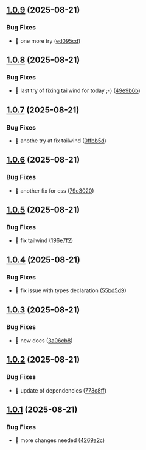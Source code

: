 ## [1.0.9](https://github.com/czkoudy/data-table/compare/v1.0.8...v1.0.9) (2025-08-21)


### Bug Fixes

* 🐛 one more try ([ed095cd](https://github.com/czkoudy/data-table/commit/ed095cd8f6f84e793381b3e78f662209d3c079eb))

## [1.0.8](https://github.com/czkoudy/data-table/compare/v1.0.7...v1.0.8) (2025-08-21)


### Bug Fixes

* 🐛 last try of fixing tailwind for today ;-) ([49e9b6b](https://github.com/czkoudy/data-table/commit/49e9b6bed2580f93acd52fa9d259f88758d74557))

## [1.0.7](https://github.com/czkoudy/data-table/compare/v1.0.6...v1.0.7) (2025-08-21)


### Bug Fixes

* 🐛 anothe try at fix tailwind ([0ffbb5d](https://github.com/czkoudy/data-table/commit/0ffbb5d5ec4e681b1a9a6b731ff18c4da883c861))

## [1.0.6](https://github.com/czkoudy/data-table/compare/v1.0.5...v1.0.6) (2025-08-21)


### Bug Fixes

* 🐛 another fix for css ([79c3020](https://github.com/czkoudy/data-table/commit/79c30209f6fffa396e0357f5e20e055d6d364a4d))

## [1.0.5](https://github.com/czkoudy/data-table/compare/v1.0.4...v1.0.5) (2025-08-21)


### Bug Fixes

* 🐛 fix tailwind ([196e7f2](https://github.com/czkoudy/data-table/commit/196e7f27b99424746743587df2cfd3c4bed426a6))

## [1.0.4](https://github.com/czkoudy/data-table/compare/v1.0.3...v1.0.4) (2025-08-21)


### Bug Fixes

* 🐛 fix issue with types declaration ([55bd5d9](https://github.com/czkoudy/data-table/commit/55bd5d9f97b0fedb9ff0132448aef44d3412a98e))

## [1.0.3](https://github.com/czkoudy/data-table/compare/v1.0.2...v1.0.3) (2025-08-21)


### Bug Fixes

* 🐛 new docs ([3a06cb8](https://github.com/czkoudy/data-table/commit/3a06cb8dab36fd8f101824436bd7eda101ac59c3))

## [1.0.2](https://github.com/czkoudy/data-table/compare/v1.0.1...v1.0.2) (2025-08-21)


### Bug Fixes

* 🐛 update of dependencies ([773c8ff](https://github.com/czkoudy/data-table/commit/773c8ff1c6ddd80b55797267a312a60b816116c6))

## [1.0.1](https://github.com/czkoudy/data-table/compare/v1.0.0...v1.0.1) (2025-08-21)


### Bug Fixes

* 🐛 more changes needed ([4269a2c](https://github.com/czkoudy/data-table/commit/4269a2c812c9aec97d8c65ce65b8aa0b5c1f53f1))
